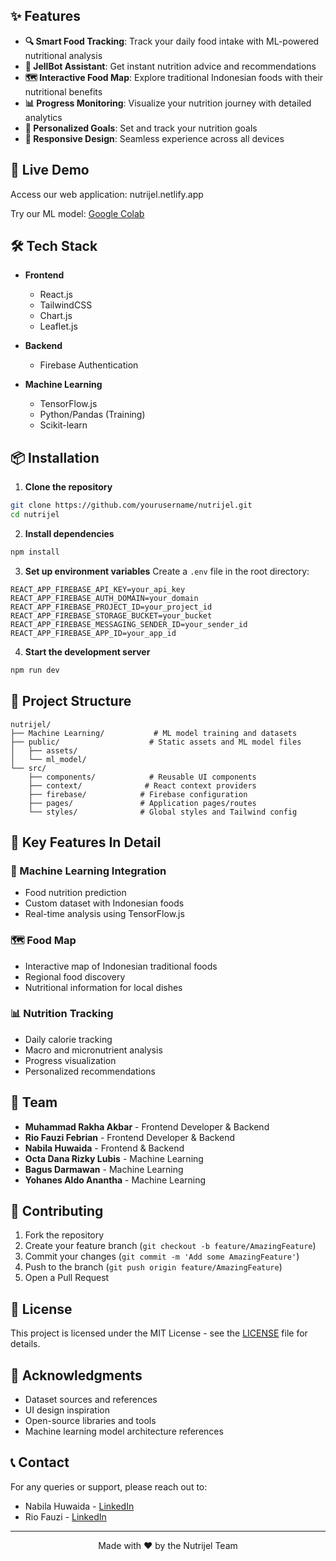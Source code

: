 ## ✨ Features

- **🔍 Smart Food Tracking**: Track your daily food intake with ML-powered nutritional analysis
- **🤖 JellBot Assistant**: Get instant nutrition advice and recommendations
- **🗺️ Interactive Food Map**: Explore traditional Indonesian foods with their nutritional benefits
- **📊 Progress Monitoring**: Visualize your nutrition journey with detailed analytics
- **🎯 Personalized Goals**: Set and track your nutrition goals
- **📱 Responsive Design**: Seamless experience across all devices

## 🚀 Live Demo

Access our web application: nutrijel.netlify.app

Try our ML model: [Google Colab](https://colab.research.google.com/drive/1rnpUww7mknYIARqoPaW0iRGsPf4NJsmA?usp=sharing)

## 🛠️ Tech Stack

- **Frontend**

  - React.js
  - TailwindCSS
  - Chart.js
  - Leaflet.js

- **Backend**

  - Firebase Authentication

- **Machine Learning**
  - TensorFlow.js
  - Python/Pandas (Training)
  - Scikit-learn

## 📦 Installation

1. **Clone the repository**

```bash
git clone https://github.com/yourusername/nutrijel.git
cd nutrijel
```

2. **Install dependencies**

```bash
npm install
```

3. **Set up environment variables**
   Create a `.env` file in the root directory:

```env
REACT_APP_FIREBASE_API_KEY=your_api_key
REACT_APP_FIREBASE_AUTH_DOMAIN=your_domain
REACT_APP_FIREBASE_PROJECT_ID=your_project_id
REACT_APP_FIREBASE_STORAGE_BUCKET=your_bucket
REACT_APP_FIREBASE_MESSAGING_SENDER_ID=your_sender_id
REACT_APP_FIREBASE_APP_ID=your_app_id
```

4. **Start the development server**

```bash
npm run dev
```

## 📁 Project Structure

```
nutrijel/
├── Machine Learning/           # ML model training and datasets
├── public/                    # Static assets and ML model files
│   ├── assets/
│   └── ml_model/
└── src/
    ├── components/            # Reusable UI components
    ├── context/              # React context providers
    ├── firebase/            # Firebase configuration
    ├── pages/               # Application pages/routes
    └── styles/              # Global styles and Tailwind config
```

## 🌟 Key Features In Detail

### 🤖 Machine Learning Integration

- Food nutrition prediction
- Custom dataset with Indonesian foods
- Real-time analysis using TensorFlow.js

### 🗺️ Food Map

- Interactive map of Indonesian traditional foods
- Regional food discovery
- Nutritional information for local dishes

### 📊 Nutrition Tracking

- Daily calorie tracking
- Macro and micronutrient analysis
- Progress visualization
- Personalized recommendations

## 👥 Team

- **Muhammad Rakha Akbar** - Frontend Developer & Backend
- **Rio Fauzi Febrian** - Frontend Developer & Backend
- **Nabila Huwaida** - Frontend & Backend
- **Octa Dana Rizky Lubis** - Machine Learning
- **Bagus Darmawan** - Machine Learning
- **Yohanes Aldo Anantha** - Machine Learning

## 🤝 Contributing

1. Fork the repository
2. Create your feature branch (`git checkout -b feature/AmazingFeature`)
3. Commit your changes (`git commit -m 'Add some AmazingFeature'`)
4. Push to the branch (`git push origin feature/AmazingFeature`)
5. Open a Pull Request

## 📝 License

This project is licensed under the MIT License - see the [LICENSE](LICENSE) file for details.

## 🙏 Acknowledgments

- Dataset sources and references
- UI design inspiration
- Open-source libraries and tools
- Machine learning model architecture references

## 📞 Contact

For any queries or support, please reach out to:

- Nabila Huwaida - [LinkedIn](https://www.linkedin.com/in/nabilahdaa)
- Rio Fauzi - [LinkedIn](https://www.linkedin.com/in/riofauzifebrian)

---

<div align="center">
Made with ❤️ by the Nutrijel Team
</div>
